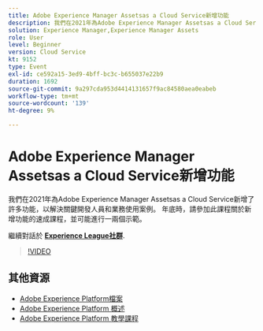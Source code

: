 ```yaml
---
title: Adobe Experience Manager Assetsas a Cloud Service新增功能
description: 我們在2021年為Adobe Experience Manager Assetsas a Cloud Service新增了許多功能，以解決關鍵開發人員和業務使用案例。 年底時，請參加此課程關於新增功能的速成課程，並可能進行一兩個示範。
solution: Experience Manager,Experience Manager Assets
role: User
level: Beginner
version: Cloud Service
kt: 9152
type: Event
exl-id: ce592a15-3ed9-4bff-bc3c-b655037e22b9
duration: 1692
source-git-commit: 9a297cda953d4414131657f9ac84580aea0eabeb
workflow-type: tm+mt
source-wordcount: '139'
ht-degree: 9%

---
```


# Adobe Experience Manager Assetsas a Cloud Service新增功能

我們在2021年為Adobe Experience Manager Assetsas a Cloud Service新增了許多功能，以解決關鍵開發人員和業務使用案例。 年底時，請參加此課程關於新增功能的速成課程，並可能進行一兩個示範。

繼續對話於 **[Experience League社群](https://adobe.ly/2XSAcg)**.

>[!VIDEO](https://video.tv.adobe.com/v/337574/?quality=12&learn=on&hidetitle=true)

## 其他資源

- [Adobe Experience Platform檔案](https://experienceleague.adobe.com/docs/experience-platform.html)
- [Adobe Experience Platform 概述](https://experienceleague.adobe.com/docs/experience-platform/landing/home.html?lang=zh-Hant)
- [Adobe Experience Platform 教學課程](https://experienceleague.adobe.com/docs/platform-learn/tutorials/overview.html?lang=zh-Hant)

